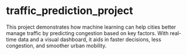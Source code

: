
# traffic_prediction_project
This project demonstrates how machine learning can help cities better manage traffic by predicting congestion based on key factors. With real-time data and a visual dashboard, it aids in faster decisions, less congestion, and smoother urban mobility.


